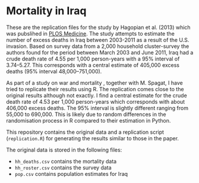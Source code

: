 Mortality in Iraq
==============

These are the replication files for the study by Hagopian et al. (2013) which was pubslihed in [PLOS Medicine](http://www.plosmedicine.org/article/info%3Adoi%2F10.1371%2Fjournal.pmed.1001533).
The study attempts to estimate the number of excess deaths in Iraq between 2003-2011 as a result of the U.S. invasion. 
Based on survey data from a 2,000 household cluster-survey the authors found for the period between March 2003 and June 2011, Iraq had a crude death rate of 4.55 per 1,000 person-years with a 95% interval of 3.74–5.27. 
This corresponds with a central estimate of 405,000 excess deaths (95% interval 48,000–751,000).

As part of a study on war and mortality , together with M. Spagat, I have tried to replicate their results using R. 
The replication comes close to the original results although not exactly. 
I find a central estimate for the crude death rate of 4.53 per 1,000 person-years which corresponds with about 406,000 excess deaths. 
The 95% interval is slightly different ranging from 55,000 to 690,000. 
This is likely due to random differences in the randomisation process in R compared to their estimation in Python.

This repository contains the original data and a replication script (`replication.R`) for generating the results similar to those in the paper. 

The original data is stored in the following files:

* `hh_deaths.csv` contains the mortality data
* `hh_roster.csv` contains the survey data
* `pop.csv` contains population estimates for Iraq

